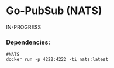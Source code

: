 # Go-PubSub (NATS)

IN-PROGRESS

### Dependencies:
```shell
#NATS
docker run -p 4222:4222 -ti nats:latest
```